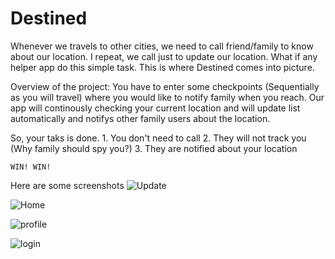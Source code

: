 # Destined
Whenever we travels to other cities, we need to call friend/family to know about our location. I repeat, we call just to update our location. What if any helper app do this 
simple task.
This is where Destined comes into picture.

Overview of the project: 
  You have to enter some checkpoints (Sequentially as you will travel) where you would like to notify family when you reach.
  Our app will continously checking your current location
  and will update list automatically and notifys other family users about the location.
  
  So, your taks is done.
    1. You don't need to call
    2. They will not track you (Why family should spy you?)
    3. They are notified about your location
    
    WIN! WIN!
  Here are some screenshots
![Update](https://user-images.githubusercontent.com/73628244/117954351-8f5f7080-b334-11eb-9098-961a9695ed88.png)

![Home](https://user-images.githubusercontent.com/73628244/117954364-938b8e00-b334-11eb-8543-c041ead53210.png)

![profile](https://user-images.githubusercontent.com/73628244/117954373-95555180-b334-11eb-8b14-2f3452c6e6ff.png)

![login](https://user-images.githubusercontent.com/73628244/117954384-971f1500-b334-11eb-85bc-aece59954e96.png)
  
